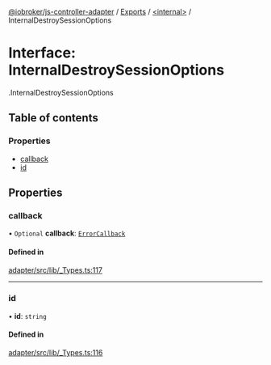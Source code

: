 [@iobroker/js-controller-adapter](../README.md) / [Exports](../modules.md) / [<internal\>](../modules/internal_.md) / InternalDestroySessionOptions

# Interface: InternalDestroySessionOptions

[<internal>](../modules/internal_.md).InternalDestroySessionOptions

## Table of contents

### Properties

- [callback](internal_.InternalDestroySessionOptions.md#callback)
- [id](internal_.InternalDestroySessionOptions.md#id)

## Properties

### callback

• `Optional` **callback**: [`ErrorCallback`](../modules/internal_.md#errorcallback)

#### Defined in

[adapter/src/lib/_Types.ts:117](https://github.com/ioBroker/ioBroker.js-controller/blob/9bd0ce3f/packages/adapter/src/lib/_Types.ts#L117)

___

### id

• **id**: `string`

#### Defined in

[adapter/src/lib/_Types.ts:116](https://github.com/ioBroker/ioBroker.js-controller/blob/9bd0ce3f/packages/adapter/src/lib/_Types.ts#L116)
